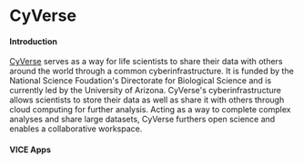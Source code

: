 # CyVerse

#### Introduction

[CyVerse](https://cyverse.org/about) serves as a way for life scientists to share their data with others around the world through a common cyberinfrastructure. It is funded by the National Science Foudation's Directorate for Biological Science and is currently led by the University of Arizona. CyVerse's cyberinfrastructure allows scientists to store their data as well as share it with others through cloud computing for further analysis. Acting as a way to complete complex analyses and share large datasets, CyVerse furthers open science and enables a collaborative workspace. 

#### VICE Apps
